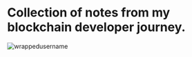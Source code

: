 # Collection of notes from my blockchain developer journey.
<p align="left"> <img src="https://komarev.com/ghpvc/?username=BasicSolidityNotes&label=Repository%20views&color=0e75b6&style=flat" alt="wrappedusername" /> </p>

